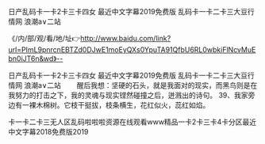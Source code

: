 日产乱码卡一卡2卡三卡四女
最近中文字幕2019免费版
乱码卡一卡二卡三大豆行情网
浪潮a∨二站


《/内/部/观/看/地/址👉http://www.baidu.com/link?url=PImL9pnrcnEBTZd0DJwE1moEyQXs0YpuTA91QfbU6RL0wbkiFlNcvMuEbn0iJT6n&wd》--

日产乱码卡一卡2卡三卡四女
最近中文字幕2019免费版
乱码卡一卡二卡三大豆行情网
浪潮a∨二站
　　醒后我想：坚硬的石头，就是我面对的现实，而黑鸟则是在我努力的打击之下，我的灵魂与现实铿然碰撞之后，迸溅出的诗句。
	39、我家旁边有一裸木棉树。它枝干挺拔，枝条横生，花红似火，蕊红如焰。





卡一卡二卡三无人区乱码啦啦啦资源在线观看www精品一卡2卡三卡4卡分区最近中文字幕2018免费版2019
